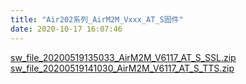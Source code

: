 ```yaml
---
title: "Air202系列_AirM2M_Vxxx_AT_S固件"
date: 2020-10-17 16:07:46
---
```


[sw_file_20200519135033_AirM2M_V6117_AT_S_SSL.zip](http://openluat-luatcommunity.oss-cn-hangzhou.aliyuncs.com/attachment/20201017160732011_sw_file_20200519135033_AirM2M_V6117_AT_S_SSL.zip)
[sw_file_20200519141030_AirM2M_V6117_AT_S_TTS.zip](http://openluat-luatcommunity.oss-cn-hangzhou.aliyuncs.com/attachment/20201017160743503_sw_file_20200519141030_AirM2M_V6117_AT_S_TTS.zip)
